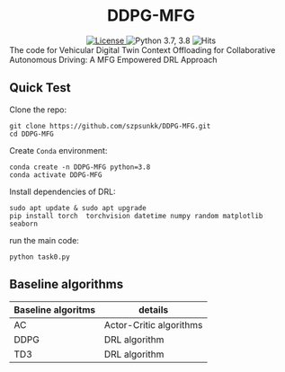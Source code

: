 <h1 align="center">DDPG-MFG</h1>
<div align="center">
  <a href="https://github.com/szpsunkk/DDPG-MFG/blob/master/LICENSE">
    <img src="https://img.shields.io/badge/License-BSD%203--Clause-red.svg" alt="License">
  </a>
   <a>
    <img src="https://img.shields.io/badge/python-3.7%20%7C%203.8-blue.svg" alt="Python 3.7, 3.8">
  </a>
   <a>
    <img src="https://hits.seeyoufarm.com/api/count/incr/badge.svg?url=https%3A%2F%2Fgithub.com%2Fimperial-qore%2FPreGAN&count_bg=%23FFC401&title_bg=%23555555&icon=&icon_color=%23E7E7E7&title=hits&edge_flat=false" alt="Hits">
  </a>
  </div>
The code for Vehicular Digital Twin Context Offloading for Collaborative Autonomous Driving: A MFG Empowered DRL Approach

## Quick Test
Clone the repo:
```
git clone https://github.com/szpsunkk/DDPG-MFG.git
cd DDPG-MFG
```

Create `Conda` environment:
```
conda create -n DDPG-MFG python=3.8
conda activate DDPG-MFG
```

Install dependencies of DRL:
```
sudo apt update & sudo apt upgrade
pip install torch  torchvision datetime numpy random matplotlib seaborn
```

run the main code:
```
python task0.py
```
## Baseline algorithms

|Baseline algoritms|details|
| --- | --- |
|AC|Actor-Critic algorithms|
|DDPG|DRL algorithm|
|TD3|DRL algorithm|


